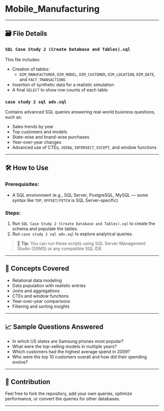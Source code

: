 # Mobile_Manufacturing

---

## 🗃️ File Details

### `SQL Case Study 2 (Create Database and Tables).sql`

This file includes:
- Creation of tables:
  - `DIM_MANUFACTURER`, `DIM_MODEL`, `DIM_CUSTOMER`, `DIM_LOCATION`, `DIM_DATE`, and `FACT_TRANSACTIONS`
- Insertion of synthetic data for a realistic simulation
- A final `SELECT` to show row counts of each table

### `case study 2 sql adv.sql`

Contains advanced SQL queries answering real-world business questions, such as:
- Sales trends by year
- Top customers and models
- State-wise and brand-wise purchases
- Year-over-year changes
- Advanced use of CTEs, `JOIN`s, `INTERSECT`, `EXCEPT`, and window functions

---

## 🛠️ How to Use

### Prerequisites:
- A SQL environment (e.g., SQL Server, PostgreSQL, MySQL — some syntax like `TOP`, `OFFSET/FETCH` is SQL Server-specific)

### Steps:
1. Run `SQL Case Study 2 (Create Database and Tables).sql` to create the schema and populate the tables.
2. Run `case study 2 sql adv.sql` to explore analytical queries.

> 📌 **Tip**: You can run these scripts using SQL Server Management Studio (SSMS) or any compatible SQL IDE.

---

## 🧠 Concepts Covered

- Relational data modeling
- Data population with realistic entries
- Joins and aggregations
- CTEs and window functions
- Year-over-year comparisons
- Filtering and sorting insights

---

## 📈 Sample Questions Answered

- In which US states are Samsung phones most popular?
- What were the top-selling models in multiple years?
- Which customers had the highest average spend in 2009?
- Who were the top 10 customers overall and how did their spending evolve?

---

## 🤝 Contribution

Feel free to fork the repository, add your own queries, optimize performance, or convert the queries for other databases.

---

